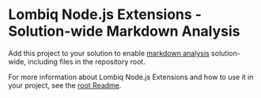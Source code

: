 # Lombiq Node.js Extensions - Solution-wide Markdown Analysis

Add this project to your solution to enable [markdown analysis](../Lombiq.NodeJs.Extensions/Docs/Markdown.md) solution-wide, including files in the repository root.

For more information about Lombiq Node.js Extensions and how to use it in your project, see the [root Readme](../Readme.md).
